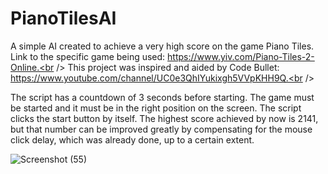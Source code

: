 # PianoTilesAI
A simple AI created to achieve a very high score on the game Piano Tiles.<br />
Link to the specific game being used: https://www.yiv.com/Piano-Tiles-2-Online.<br />
This project was inspired and aided by Code Bullet: https://www.youtube.com/channel/UC0e3QhIYukixgh5VVpKHH9Q.<br />

The script has a countdown of 3 seconds before starting. The game must be started and it must be in the right position on the screen. The script clicks the start button by itself. The highest score achieved by now is 2141, but that number can be improved greatly by compensating for the mouse click delay, which was already done, up to a certain extent.<br />

![Screenshot (55)](https://user-images.githubusercontent.com/36680985/56897222-39416c80-6a8e-11e9-8d04-0fc1b8d12613.png)
